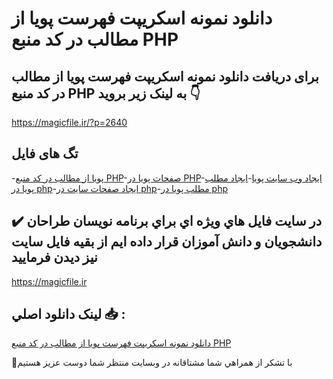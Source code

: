 # دانلود نمونه اسکریپت فهرست پویا از مطالب در کد منبع PHP

## برای دریافت دانلود نمونه اسکریپت فهرست پویا از مطالب در کد منبع PHP به لینک زیر بروید 👇

https://magicfile.ir/?p=2640

## تگ های فایل

-[پویا از مطالب در کد منبع PHP](https://magicfile.ir/product/%d9%86%d9%85%d9%88%d9%86%d9%87-%d8%a7%d8%b3%da%a9%d8%b1%db%8c%d9%be%d8%aa-%d9%81%d9%87%d8%b1%d8%b3%d8%aa-%d9%be%d9%88%db%8c%d8%a7-%d8%a7%d8%b2-%d9%85%d8%b7%d8%a7%d9%84%d8%a8-%d8%af%d8%b1-php/)-[صفحات پویا در PHP](https://magicfile.ir/product/%d9%86%d9%85%d9%88%d9%86%d9%87-%d8%a7%d8%b3%da%a9%d8%b1%db%8c%d9%be%d8%aa-%d9%81%d9%87%d8%b1%d8%b3%d8%aa-%d9%be%d9%88%db%8c%d8%a7-%d8%a7%d8%b2-%d9%85%d8%b7%d8%a7%d9%84%d8%a8-%d8%af%d8%b1-php/)-[ایجاد وب سایت پویا](https://magicfile.ir/product/%d9%86%d9%85%d9%88%d9%86%d9%87-%d8%a7%d8%b3%da%a9%d8%b1%db%8c%d9%be%d8%aa-%d9%81%d9%87%d8%b1%d8%b3%d8%aa-%d9%be%d9%88%db%8c%d8%a7-%d8%a7%d8%b2-%d9%85%d8%b7%d8%a7%d9%84%d8%a8-%d8%af%d8%b1-php/)-[ایجاد مطلب پویا در php](https://magicfile.ir/product/%d9%86%d9%85%d9%88%d9%86%d9%87-%d8%a7%d8%b3%da%a9%d8%b1%db%8c%d9%be%d8%aa-%d9%81%d9%87%d8%b1%d8%b3%d8%aa-%d9%be%d9%88%db%8c%d8%a7-%d8%a7%d8%b2-%d9%85%d8%b7%d8%a7%d9%84%d8%a8-%d8%af%d8%b1-php/)-[ایجاد صفحات سایت در php](https://magicfile.ir/product/%d9%86%d9%85%d9%88%d9%86%d9%87-%d8%a7%d8%b3%da%a9%d8%b1%db%8c%d9%be%d8%aa-%d9%81%d9%87%d8%b1%d8%b3%d8%aa-%d9%be%d9%88%db%8c%d8%a7-%d8%a7%d8%b2-%d9%85%d8%b7%d8%a7%d9%84%d8%a8-%d8%af%d8%b1-php/)-[مطلب پویا در php](https://magicfile.ir/product/%d9%86%d9%85%d9%88%d9%86%d9%87-%d8%a7%d8%b3%da%a9%d8%b1%db%8c%d9%be%d8%aa-%d9%81%d9%87%d8%b1%d8%b3%d8%aa-%d9%be%d9%88%db%8c%d8%a7-%d8%a7%d8%b2-%d9%85%d8%b7%d8%a7%d9%84%d8%a8-%d8%af%d8%b1-php/)

## ✔️ در سايت فايل هاي ويژه اي براي برنامه نويسان طراحان دانشجويان و دانش آموزان قرار داده ايم از بقيه فايل سايت نيز ديدن فرماييد

https://magicfile.ir


## لينک دانلود اصلي 📥 :

[دانلود نمونه اسکریپت فهرست پویا از مطالب در کد منبع PHP](https://magicfile.ir/product/%d9%86%d9%85%d9%88%d9%86%d9%87-%d8%a7%d8%b3%da%a9%d8%b1%db%8c%d9%be%d8%aa-%d9%81%d9%87%d8%b1%d8%b3%d8%aa-%d9%be%d9%88%db%8c%d8%a7-%d8%a7%d8%b2-%d9%85%d8%b7%d8%a7%d9%84%d8%a8-%d8%af%d8%b1-php/) 


🙏با تشکر از همراهي شما مشتاقانه در وبسایت منتظر شما دوست عزیز هستیم

